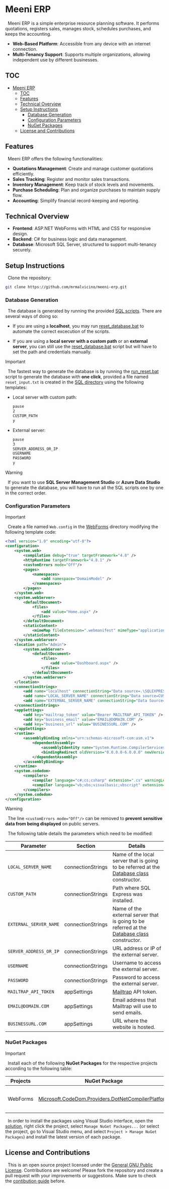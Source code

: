 # Meeni ERP

&nbsp;
Meeni ERP is a simple enterprise resource planning software. It performs quotations, registers sales, manages stock, schedules purchases, and keeps the accounting.

- **Web-Based Platform**: Accessible from any device with an internet connection.
- **Multi-Tenancy Support**: Supports multiple organizations, allowing independent use by different businesses.

## TOC

- [Meeni ERP](#meeni-erp)
	- [TOC](#toc)
	- [Features](#features)
	- [Technical Overview](#technical-overview)
	- [Setup Instructions](#setup-instructions)
		- [Database Generation](#database-generation)
		- [Configuration Parameters](#configuration-parameters)
		- [NuGet Packages](#nuget-packages)
	- [License and Contributions](#license-and-contributions)

## Features

&nbsp;
Meeni ERP offers the following functionalities:
- **Quotations Management**: Create and manage customer quotations efficiently.
- **Sales Tracking**: Register and monitor sales transactions.
- **Inventory Management**: Keep track of stock levels and movements.
- **Purchase Scheduling**: Plan and organize purchases to maintain supply flow.
- **Accounting**: Simplify financial record-keeping and reporting.

## Technical Overview
- **Frontend**: ASP.NET WebForms with HTML and CSS for responsive design.
- **Backend**: C# for business logic and data management.
- **Database**: Microsoft SQL Server, structured to support multi-tenancy securely.

## Setup Instructions

&nbsp;
Clone the repository:
```bash
git clone https://github.com/mrmalvicino/meeni-erp.git
```

### Database Generation

&nbsp;
The database is generated by running the provided [SQL scripts](./SQL/). There are several ways of doing so:

- If you are using a **localhost**, you may run [reset_database.bat](./SQL/reset_database.bat) to automate the correct excecution of the scripts.

- If you are using a **local server with a custom path** or an **external server**, you can still use the [reset_database.bat](./SQL/reset_database.bat) script but will have to set the path and credentials manually.

> [!IMPORTANT]
> &nbsp;
> The fastest way to generate the database is by running the [run_reset.bat](./SQL/run_reset.bat) script to generate the database with **one click**, provided a file named `reset_input.txt` is created in the [SQL directory](./SQL/) using the following templates:

- Local server with custom path:
	```txt
	pause
	2
	CUSTOM_PATH
	y
	```

- External server:
	```txt
	pause
	3
	SERVER_ADDRESS_OR_IP
	USERNAME
	PASSWORD
	y
	```

> [!WARNING]
&nbsp;
If you want to use **SQL Server Management Studio** or **Azure Data Studio** to generate the database, you will have to run all the SQL scripts one by one in the correct order.

### Configuration Parameters

> [!IMPORTANT]
&nbsp;
Create a file named `Web.config` in the [WebForms](./WebForms/) directory modifying the following template code:

```xml
<?xml version="1.0" encoding="utf-8"?>
<configuration>
	<system.web>
		<compilation debug="true" targetFramework="4.8" />
		<httpRuntime targetFramework="4.8.1" />
		<customErrors mode="Off"/>
		<pages>
			<namespaces>
				<add namespace="DomainModel" />
			</namespaces>
		</pages>
	</system.web>
	<system.webServer>
		<defaultDocument>
			<files>
				<add value="Home.aspx" />
			</files>
		</defaultDocument>
		<staticContent>
			<mimeMap fileExtension=".webmanifest" mimeType="application/manifest+json" />
		</staticContent>
	</system.webServer>
	<location path="Admin">
		<system.webServer>
			<defaultDocument>
				<files>
					<add value="Dashboard.aspx" />
				</files>
			</defaultDocument>
		</system.webServer>
	</location>
	<connectionStrings>
		<add name="localhost" connectionString="Data source=.\SQLEXPRESS; Initial Catalog=meeni_erp_db; integrated security=true" providerName="System.Data.SqlClient" />
		<add name="LOCAL_SERVER_NAME" connectionString="Data source=CUSTOM_PATH\SQLEXPRESS; Initial Catalog=meeni_erp_db; Integrated Security=true" providerName="System.Data.SqlClient" />
		<add name="EXTERNAL_SERVER_NAME" connectionString="Data Source=SERVER_ADDRESS_OR_IP; Initial Catalog=meeni_erp_db; User ID=USERNAME; Password=PASSWORD; Connect Timeout=30;" />
	</connectionStrings>
	<appSettings>
		<add key="mailtrap_token" value="Bearer MAILTRAP_API_TOKEN" />
		<add key="business_email" value="EMAIL@DOMAIN.COM" />
		<add key="business_url" value="BUSINESSURL.COM" />
	</appSettings>
	<runtime>
		<assemblyBinding xmlns="urn:schemas-microsoft-com:asm.v1">
			<dependentAssembly>
				<assemblyIdentity name="System.Runtime.CompilerServices.Unsafe" publicKeyToken="b03f5f7f11d50a3a" culture="neutral" />
				<bindingRedirect oldVersion="0.0.0.0-6.0.0.0" newVersion="6.0.0.0" />
			</dependentAssembly>
		</assemblyBinding>
	</runtime>
	<system.codedom>
		<compilers>
			<compiler language="c#;cs;csharp" extension=".cs" warningLevel="4" compilerOptions="/langversion:default /nowarn:1659;1699;1701;612;618" type="Microsoft.CodeDom.Providers.DotNetCompilerPlatform.CSharpCodeProvider, Microsoft.CodeDom.Providers.DotNetCompilerPlatform, Version=4.1.0.0, Culture=neutral, PublicKeyToken=31bf3856ad364e35" />
			<compiler language="vb;vbs;visualbasic;vbscript" extension=".vb" warningLevel="4" compilerOptions="/langversion:default /nowarn:41008,40000,40008 /define:_MYTYPE=\&quot;Web\&quot; /optionInfer+" type="Microsoft.CodeDom.Providers.DotNetCompilerPlatform.VBCodeProvider, Microsoft.CodeDom.Providers.DotNetCompilerPlatform, Version=4.1.0.0, Culture=neutral, PublicKeyToken=31bf3856ad364e35" />
		</compilers>
	</system.codedom>
</configuration>
```

> [!WARNING]
&nbsp;
The line `<customErrors mode="Off"/>` can be removed to **prevent sensitive data from being displayed** on public servers.

&nbsp;
The following table details the parameters which need to be modified:

| Parameter | Section | Details |
|-|-|-|
| `LOCAL_SERVER_NAME` | connectionStrings | Name of the local server that is going to be referred at the [Database class](./DataAccess/Database.cs) constructor. |
| `CUSTOM_PATH` | connectionStrings | Path where SQL Express was installed. |
| `EXTERNAL_SERVER_NAME` | connectionStrings | Name of the external server that is going to be referred at the [Database class](./DataAccess/Database.cs) constructor. |
| `SERVER_ADDRESS_OR_IP` | connectionStrings | URL address or IP of the external server. |
| `USERNAME` | connectionStrings | Username to access the external server. |
| `PASSWORD` | connectionStrings | Password to access the external server. |
| `MAILTRAP_API_TOKEN` | appSettings | [Mailtrap](https://mailtrap.io) API token. |
| `EMAIL@DOMAIN.COM` | appSettings | Email address that Mailtrap will use to send emails. |
| `BUSINESSURL.COM` | appSettings | URL where the website is hosted. |

### NuGet Packages

> [!IMPORTANT]
&nbsp;
Install each of the following **NuGet Packages** for the respective projects according to the following table:

| Projects | NuGet Package | Purpose |
|-|-|-|
| WebForms | [Microsoft.CodeDom.Providers.DotNetCompilerPlatform](https://www.nuget.org/packages/Microsoft.CodeDom.Providers.DotNetCompilerPlatform/) | Compiles C# in ASPX pages. |

&nbsp;
In order to install the packages using Visual Studio interface, open the [solution](./MeeniERP.sln), right click the project, select `Manage NuGet Packages...` (or select the project, go to Visual Studio menu, and select `Project > Manage NuGet Packages`) and install the latest version of each package.

## License and Contributions

&nbsp;
This is an open source project licensed under the [General GNU Public License](./LICENSE).
Contributions are welcome! Please fork the repository and create a pull request with your improvements or suggestions.
Make sure to check the [contibution guide](./doc/contribute.md) before.